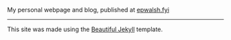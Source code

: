My personal webpage and blog, published at [epwalsh.fyi](https://epwalsh.fyi)

----

This site was made using the [Beautiful Jekyll](http://deanattali.com/beautiful-jekyll) template.
